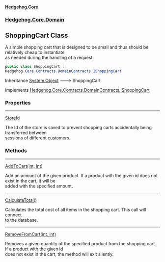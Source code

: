 #### [Hedgehog.Core](index.md 'index')
### [Hedgehog.Core.Domain](Hedgehog_Core_Domain.md 'Hedgehog.Core.Domain')
## ShoppingCart Class
A simple shopping cart that is designed to be small and thus should be relatively cheap to instantiate  
as needed during the handling of a request.  
```csharp
public class ShoppingCart :
Hedgehog.Core.Contracts.DomainContracts.IShoppingCart
```

Inheritance [System.Object](https://docs.microsoft.com/en-us/dotnet/api/System.Object 'System.Object') &#129106; ShoppingCart  

Implements [Hedgehog.Core.Contracts.DomainContracts.IShoppingCart](https://docs.microsoft.com/en-us/dotnet/api/Hedgehog.Core.Contracts.DomainContracts.IShoppingCart 'Hedgehog.Core.Contracts.DomainContracts.IShoppingCart')  
### Properties

***
[StoreId](Hedgehog_Core_Domain_ShoppingCart_StoreId.md 'Hedgehog.Core.Domain.ShoppingCart.StoreId')

The Id of the store is saved to prevent shopping carts accidentally being transferred between  
sessions of different customers.  
### Methods

***
[AddToCart(int, int)](Hedgehog_Core_Domain_ShoppingCart_AddToCart(int_int).md 'Hedgehog.Core.Domain.ShoppingCart.AddToCart(int, int)')

Add an amount of the given product. If a product with the given id does not exist in the cart, it will be  
added with the specified amount.  

***
[CalculateTotal()](Hedgehog_Core_Domain_ShoppingCart_CalculateTotal().md 'Hedgehog.Core.Domain.ShoppingCart.CalculateTotal()')

Calculates the total cost of all items in the shopping cart. This call will connect  
to the database.  

***
[RemoveFromCart(int, int)](Hedgehog_Core_Domain_ShoppingCart_RemoveFromCart(int_int).md 'Hedgehog.Core.Domain.ShoppingCart.RemoveFromCart(int, int)')

Removes a given quantity of the specified product from the shopping cart. If a product with the given id   
does not exist in the cart, the method will exit silently.  
